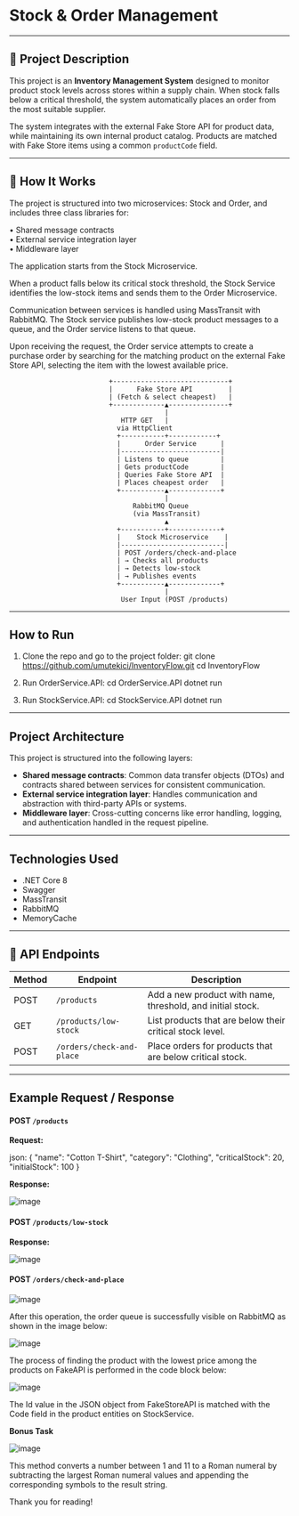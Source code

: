 # Stock & Order Management

---

## 📖 Project Description

This project is an **Inventory Management System** designed to monitor product stock levels across stores within a supply chain. When stock falls below a critical threshold, the system automatically places an order from the most suitable supplier.

The system integrates with the external Fake Store API for product data, while maintaining its own internal product catalog. Products are matched with Fake Store items using a common `productCode` field.

---

## 🚀 How It Works

The project is structured into two microservices: Stock and Order, and includes three class libraries for:

• Shared message contracts  
• External service integration layer  
• Middleware layer 

The application starts from the Stock Microservice.

When a product falls below its critical stock threshold, the Stock Service identifies the low-stock items and sends them to the Order Microservice.

Communication between services is handled using MassTransit with RabbitMQ. The Stock service publishes low-stock product messages to a queue, and the Order service listens to that queue.

Upon receiving the request, the Order service attempts to create a purchase order by searching for the matching product on the external Fake Store API, selecting the item with the lowest available price.


                             +-----------------------------+
                             |      Fake Store API         |
                             | (Fetch & select cheapest)   |
                             +-------------▲---------------+
                                           |
                                HTTP GET   |
                               via HttpClient
                               +-----------+------------+
                               |      Order Service      |
                               |-------------------------|
                               | Listens to queue        |
                               | Gets productCode        |
                               | Queries Fake Store API  |
                               | Places cheapest order   |
                               +-----------▲-------------+
                                           |
                                   RabbitMQ Queue
                                   (via MassTransit)
                                           ▲
                               +-----------+-------------+
                               |    Stock Microservice    |
                               |--------------------------|
                               | POST /orders/check-and-place
                               | → Checks all products
                               | → Detects low-stock
                               | → Publishes events
                               +-----------▲-------------+
                                           |
                                User Input (POST /products)

---

## How to Run

1. Clone the repo and go to the project folder:
   git clone https://github.com/umutekici/InventoryFlow.git
   cd InventoryFlow

2. Run OrderService.API:
   cd OrderService.API
   dotnet run

3. Run StockService.API:
   cd StockService.API
   dotnet run

---

## Project Architecture

This project is structured into the following layers:

- **Shared message contracts**: Common data transfer objects (DTOs) and contracts shared between services for consistent communication.
- **External service integration layer**: Handles communication and abstraction with third-party APIs or systems.
- **Middleware layer**: Cross-cutting concerns like error handling, logging, and authentication handled in the request pipeline.

---

## Technologies Used

- .NET Core 8
- Swagger
- MassTransit
- RabbitMQ
- MemoryCache

---

## 🔧 API Endpoints

| Method | Endpoint                 | Description                                          |
|--------|--------------------------|------------------------------------------------------|
| POST   | `/products`              | Add a new product with name, threshold, and initial stock. |
| GET    | `/products/low-stock`    | List products that are below their critical stock level.    |
| POST   | `/orders/check-and-place`| Place orders for products that are below critical stock.    |

---

## Example Request / Response

#### POST `/products`  

**Request:**

json:
{
  "name": "Cotton T-Shirt",
  "category": "Clothing",
  "criticalStock": 20,
  "initialStock": 100
}

**Response:**

![image](https://github.com/user-attachments/assets/751a4356-e726-4512-b724-07bd4884b706)


#### POST `/products/low-stock`  

**Response:**

![image](https://github.com/user-attachments/assets/60c97b4f-b4ee-4341-bf02-53ecf2414ac7)


#### POST `/orders/check-and-place`  

![image](https://github.com/user-attachments/assets/2ea2fa49-8079-40cf-9346-e219c7ea298b)

After this operation, the order queue is successfully visible on RabbitMQ as shown in the image below:

![image](https://github.com/user-attachments/assets/ece28240-4941-4db2-8728-195ddcdb9f85)


The process of finding the product with the lowest price among the products on FakeAPI is performed in the code block below:

![image](https://github.com/user-attachments/assets/3b23a6ac-fe90-4690-aa5d-1b4a22097e9e)

The Id value in the JSON object from FakeStoreAPI is matched with the Code field in the product entities on StockService.



**Bonus Task**

![image](https://github.com/user-attachments/assets/63cfe2ce-0c87-49e6-8416-56df60f9fcb1)

This method converts a number between 1 and 11 to a Roman numeral by subtracting the largest Roman numeral values and appending the corresponding symbols to the result string.

Thank you for reading!

